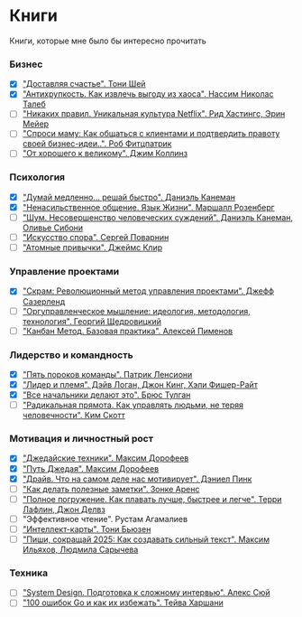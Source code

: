 # Книги
Книги, которые мне было бы интересно прочитать

### Бизнес
- [X] ["Доставляя счастье". Тони Шей](https://www.mann-ivanov-ferber.ru/catalog/product/deliveringhappiness/)
- [X] ["Антихрупкость. Как извлечь выгоду из хаоса". Нассим Николас Талеб](https://www.litres.ru/book/nassim-nikolas-taleb/antihrupkost-kak-izvlech-vygodu-iz-haosa-6564681/)
- [ ] ["Никаких правил. Уникальная культура Netflix". Рид Хастингс, Эрин Мейер](https://www.mann-ivanov-ferber.ru/catalog/product/nikakih-pravil/)
- [ ] ["Спроси маму: Как общаться с клиентами и подтвердить правоту своей бизнес-идеи..". Роб Фитцпатрик](https://www.litres.ru/book/rob-fitcpatrik/sprosi-mamu-kak-obschatsya-s-klientami-i-podtverdit-pravotu-23963007/)
- [ ] ["От хорошего к великому". Джим Коллинз](https://www.mann-ivanov-ferber.ru/catalog/product/good-great/)

### Психология
- [X] ["Думай медленно... решай быстро". Даниэль Канеман](https://www.litres.ru/book/daniel-kaneman/dumay-medlenno-reshay-bystro-6444517/)
- [X] ["Ненасильственное общение. Язык Жизни". Маршалл Розенберг](https://www.litres.ru/book/marshall-rozenberg/nenasilstvennoe-obschenie-yazyk-zhizni-39962476/)
- [ ] ["Шум. Несовершенство человеческих суждений". Даниэль Канеман, Оливье Сибони](https://www.litres.ru/book/daniel-kaneman/shum-nesovershenstvo-chelovecheskih-suzhdeniy-66847643/)
- [ ] ["Искусство спора". Сергей Поварнин](https://www.litres.ru/book/sergey-povarnin/iskusstvo-spora-kak-chitat-knigi-65566776/)
- [ ] ["Атомные привычки". Джеймс Клир](https://www.litres.ru/book/dzheyms-klir/atomnye-privychki-kak-priobresti-horoshie-privychki-i-izbavit-48514275/)

### Управление проектами
- [X] ["Скрам: Революционный метод управления проектами". Джефф Сазерленд](https://www.mann-ivanov-ferber.ru/catalog/product/scrum/)
- [ ] ["Оргуправленческое мышление: идеология, методология, технология". Георгий Щедровицкий](https://www.artlebedev.ru/izdal/orgupravlencheskoe-myshlenie-2018/)
- [ ] ["Канбан Метод. Базовая практика". Алексей Пименов](https://www.litres.ru/book/aleksey-pimenov-32907598/kanban-metod-bazovaya-praktika-70276618/)

### Лидерство и командность
- [X] ["Пять пороков команды". Патрик Ленсиони](https://www.mann-ivanov-ferber.ru/books/biznesroman/arshipfable/)
- [X] ["Лидер и племя". Дэйв Логан, Джон Кинг, Хэли Фишер-Райт](https://www.mann-ivanov-ferber.ru/books/lider-i-plemya/)
- [X] ["Все начальники делают это". Брюс Тулган](https://www.mann-ivanov-ferber.ru/catalog/product/27-problem-menedzhera/)
- [ ] ["Радикальная прямота. Как управлять людьми, не теряя человечности". Ким Скотт](https://www.litres.ru/book/kim-skott/radikalnaya-pryamota-kak-upravlyat-ludmi-ne-teryaya-chelovechnos-50288652)

### Мотивация и личностный рост
- [X] ["Джедайские техники". Максим Дорофеев](https://www.mann-ivanov-ferber.ru/books/dzhedajskie-texniki/)
- [X] ["Путь Джедая". Максим Дорофеев](https://www.mann-ivanov-ferber.ru/catalog/product/put-dzedaia/)
- [X] ["Драйв. Что на самом деле нас мотивирует". Дэниел Пинк](https://alpinabook.ru/catalog/book-drayv/)
- [ ] ["Как делать полезные заметки". Зонке Аренс](https://www.mann-ivanov-ferber.ru/catalog/product/kak-delat-poleznye-zametki/)
- [ ] ["Полное погружение. Как плавать лучше, быстрее и легче". Терри Лафлин, Джон Делвз](https://www.mann-ivanov-ferber.ru/catalog/product/totalimmersion/)
- [ ] "Эффективное чтение". Рустам Агамалиев
- [ ] ["Интеллект-карты". Тони Бьюзен](https://www.mann-ivanov-ferber.ru/catalog/product/intellekt-kartyi/)
- [ ] ["Пиши, сокращай 2025: Как создавать сильный текст". Максим Ильяхов, Людмила Сарычева](https://www.litres.ru/book/maksim-ilyahov/pishi-sokraschay-2025-kak-sozdavat-silnyy-tekst-70193008/)

### Техника
- [ ] ["System Design. Подготовка к сложному интервью". Алекс Сюй](https://www.litres.ru/book/aleks-suy/system-design-podgotovka-k-slozhnomu-intervu-67193183/)
- [ ]  ["100 ошибок Go и как их избежать". Тейва Харшани](https://www.litres.ru/book/teyva-harshani/100-oshibok-go-i-kak-ih-izbezhat-epub-69932935/)
